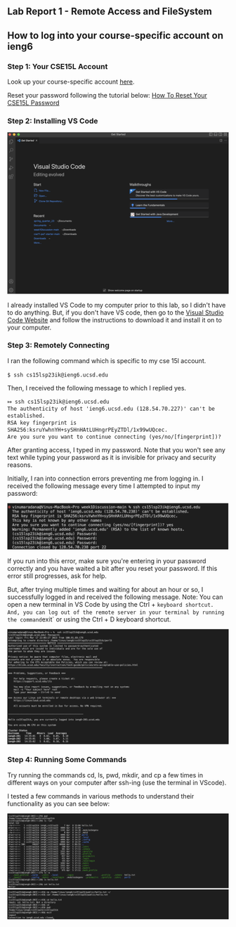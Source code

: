 ## **Lab Report 1 - Remote Access and FileSystem**

## **How to log into your course-specific account on ieng6**

### Step 1: Your CSE15L Account

Look up your course-specific account [here](https://sdacs.ucsd.edu/~icc/index.php).

Reset your password following the tutorial below: [How To Reset Your CSE15L Password](https://drive.google.com/file/d/17IDZn8Qq7Q0RkYMxdiIR0o6HJ3B5YqSW/view)

### Step 2: Installing  VS Code 

![Image](vs_setup.png)

I already installed VS Code to my computer prior to this lab, so I didn't have to do anything. But, if
you don't have VS code, then go to the [Visual Studio Code Website](https://code.visualstudio.com) and follow the instructions to download it 
and install it on to your computer. 


### Step 3: Remotely Connecting

I ran the following command which is specific to my cse 15l account.

`$ ssh cs15lsp23ik@ieng6.ucsd.edu`

Then, I received the following message to which I replied yes.
```
⤇ ssh cs15lsp23ik@ieng6.ucsd.edu
The authenticity of host 'ieng6.ucsd.edu (128.54.70.227)' can't be established.
RSA key fingerprint is SHA256:ksruYwhnYH+sySHnHAtLUHngrPEyZTDl/1x99wUQcec.
Are you sure you want to continue connecting (yes/no/[fingerprint])? 
```
After granting access, I typed in my password. Note that you won't see any text while typing your password 
as it is invisible for privacy and security reasons.

Initially, I ran into connection errors preventing me from logging in. I received the following message every time
I attempted to input my password:

![Image](log-error.png)

If you run into this error, make sure you're entering in your password correctly and you have waited a bit after you reset your password.
If this error still progresses, ask for help.

But, after trying multiple times and waiting for about an hour or so, I successfully logged in and received the following message. Note: You can open a 
new terminal in VS Code by using the Ctrl + ` keyboard shortcut. And, you can log out of the remote server in your terminal by running the command `exit`
or using the Ctrl + D keyboard shortcut.

![Image](log.png)


### Step 4: Running Some Commands

Try running the commands cd, ls, pwd, mkdir, and cp a few times in different ways on your computer after ssh-ing 
(use the terminal in VScode).

I tested a few commands in various methods to understand their functionality as you
can see below:

![Image](commands.png)
![Image](commands2.png)

